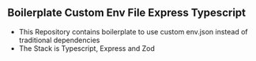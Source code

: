 ## Boilerplate Custom Env File Express Typescript

+ This Repository contains boilerplate to use custom env.json instead of traditional dependencies
+ The Stack is Typescript, Express and Zod